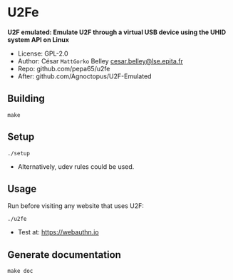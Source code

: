 # U2Fe
**U2F emulated: Emulate U2F through a virtual USB device using the UHID system API on Linux**

* License: GPL-2.0
* Author: César `MattGorko` Belley <cesar.belley@lse.epita.fr>
* Repo: github.com/pepa65/u2fe
* After: github.com/Agnoctopus/U2F-Emulated

## Building
`make`

## Setup
`./setup`

* Alternatively, udev rules could be used.

## Usage
Run before visiting any website that uses U2F:

`./u2fe`

* Test at: https://webauthn.io

## Generate documentation
`make doc`

